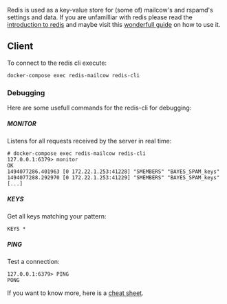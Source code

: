 Redis is used as a key-value store for (some of) mailcow's and rspamd's settings and data. If you are unfamilliar with redis please read the [introduction to redis](https://redis.io/topics/introduction) and maybe visit this [wonderfull guide](http://try.redis.io/) on how to use it.

## Client

To connect to the redis cli execute:

```
docker-compose exec redis-mailcow redis-cli
```

### Debugging

Here are some usefull commands for the redis-cli for debugging:

##### MONITOR

Listens for all requests received by the server in real time:

```
# docker-compose exec redis-mailcow redis-cli
127.0.0.1:6379> monitor
OK
1494077286.401963 [0 172.22.1.253:41228] "SMEMBERS" "BAYES_SPAM_keys"
1494077288.292970 [0 172.22.1.253:41229] "SMEMBERS" "BAYES_SPAM_keys"
[...]
```

##### KEYS

Get all keys matching your pattern:

```
KEYS *
```

##### PING

Test a connection:

```
127.0.0.1:6379> PING
PONG
```

If you want to know more, here is a [cheat sheet](https://www.cheatography.com/tasjaevan/cheat-sheets/redis/).
